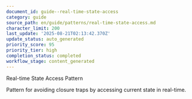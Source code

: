```yaml
---
document_id: guide--real-time-state-access
category: guide
source_path: en/guide/patterns/real-time-state-access.md
character_limit: 200
last_update: '2025-08-21T02:13:42.370Z'
update_status: auto_generated
priority_score: 95
priority_tier: high
completion_status: completed
workflow_stage: content_generated
---
```

Real-time State Access Pattern

Pattern for avoiding closure traps by accessing current state in real-time.
